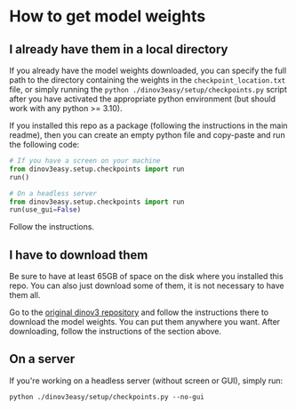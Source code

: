 # How to get model weights

## I already have them in a local directory

If you already have the model weights downloaded, you can specify the full path to the directory containing the weights in the `checkpoint_location.txt` file, or simply running the `python ./dinov3easy/setup/checkpoints.py` script after you have activated the appropriate python environment (but should work with any python >= 3.10).

If you installed this repo as a package (following the instructions in the main readme), then you can create an empty python file and copy-paste and run the following code:

```py
# If you have a screen on your machine
from dinov3easy.setup.checkpoints import run
run()
```

```py
# On a headless server
from dinov3easy.setup.checkpoints import run
run(use_gui=False)
```

Follow the instructions.

## I have to download them

Be sure to have at least 65GB of space on the disk where you installed this repo. You can also just download some of them, it is not necessary to have them all.

Go to the [original dinov3 repository](https://github.com/facebookresearch/dinov3) and follow the instructions there to download the model weights. You can put them anywhere you want. After downloading, follow the instructions of the section above.

## On a server

If you're working on a headless server (without screen or GUI), simply run:

`python ./dinov3easy/setup/checkpoints.py --no-gui`